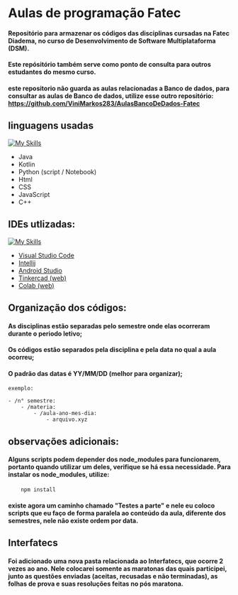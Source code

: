 # Aulas de programação Fatec
#### Repositório para armazenar os códigos das disciplinas cursadas na Fatec Diadema, no curso de Desenvolvimento de Software Multiplataforma (DSM).
#### Este repósitório também serve como ponto de consulta para outros estudantes do mesmo curso.
#### este repositorio não guarda as aulas relacionadas a Banco de dados, para consultar as aulas de Banco de dados, utilize esse outro repositório: https://github.com/ViniMarkos283/AulasBancoDeDados-Fatec

## linguagens usadas
[![My Skills](https://skillicons.dev/icons?i=java,kotlin,python,html,css,js,cpp&theme=light&perline=4)](https://skillicons.dev)
- Java
- Kotlin
- Python (script / Notebook)
- Html
- CSS
- JavaScript
- C++

## IDEs utlizadas:
[![My Skills](https://skillicons.dev/icons?i=vscode,idea,androidstudio)](https://skillicons.dev)
- [Visual Studio Code](https://code.visualstudio.com/)
- [Intellij](https://www.jetbrains.com/pt-br/idea/)
- [Android Studio](https://developer.android.com/studio?gad_source=1&gclid=EAIaIQobChMIoICGg8uqjAMV4lVIAB33thqkEAAYASAAEgL0PvD_BwE&gclsrc=aw.ds&hl=pt-br)
- [Tinkercad (web)](https://www.tinkercad.com/)
- [Colab (web)](https://colab.google/)

## Organização dos códigos:
#### As disciplinas estão separadas pelo semestre onde elas ocorreram durante o periodo letivo;

#### Os códigos estão separados pela disciplina e pela data no qual a aula ocorreu;
#### O padrão das datas é YY/MM/DD (melhor para organizar);

    exemplo:

    - /n° semestre:
        - /materia:
            - /aula-ano-mes-dia:
                - arquivo.xyz

## observações adicionais:
#### Alguns scripts podem depender dos node_modules para funcionarem, portanto quando utilizar um deles, verifique se há essa necessidade. Para instalar os node_modules, utilize:

        npm install

#### existe agora um caminho chamado "Testes a parte" e nele eu coloco scripts que eu faço de forma paralela ao conteúdo da aula, diferente dos semestres, nele não existe ordem por data.

## Interfatecs
#### Foi adicionado uma nova pasta relacionada ao Interfatecs, que ocorre 2 vezes ao ano. Nele colocarei somente as maratonas das quais participei, junto as questões enviadas (aceitas, recusadas e não terminadas), as folhas de prova e suas resoluções feitas no pós maratona.
